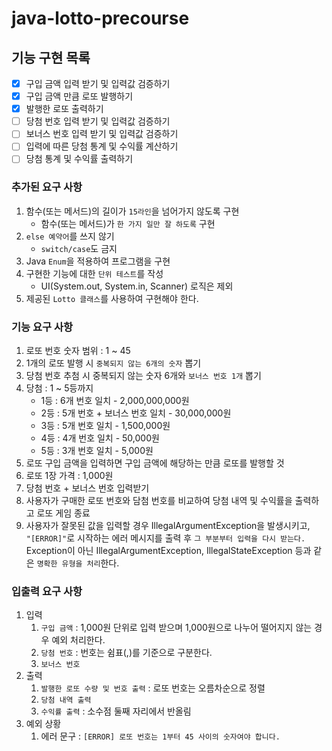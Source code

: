 # java-lotto-precourse

## 기능 구현 목록
- [x] 구입 금액 입력 받기 및 입력값 검증하기
- [x] 구입 금액 만큼 로또 발행하기
- [x] 발행한 로또 출력하기
- [ ] 당첨 번호 입력 받기 및 입력값 검증하기
- [ ] 보너스 번호 입력 받기 및 입력값 검증하기
- [ ] 입력에 따른 당첨 통계 및 수익률 계산하기
- [ ] 당첨 통계 및 수익률 출력하기

### 추가된 요구 사항
1. 함수(또는 메서드)의 길이가 ```15라인```을 넘어가지 않도록 구현
   - 함수(또는 메서드)가 ```한 가지 일만 잘 하도록``` 구현
2. ```else 예약어```를 쓰지 않기
   - ```switch/case```도 금지
3. Java ```Enum```을 적용하여 프로그램을 구현
4. 구현한 기능에 대한 ```단위 테스트```를 작성
   - UI(System.out, System.in, Scanner) 로직은 제외
5. 제공된 ```Lotto 클래스```를 사용하여 구현해야 한다.

### 기능 요구 사항
1. 로또 번호 숫자 범위 : 1 ~ 45
2. 1개의 로또 발행 시 ```중복되지 않는 6개의 숫자``` 뽑기
3. 당첨 번호 추첨 시 중복되지 않는 숫자 6개와 ```보너스 번호 1개``` 뽑기
4. 당첨 : 1 ~ 5등까지
   - 1등 : 6개 번호 일치 - 2,000,000,000원
   - 2등 : 5개 번호 + 보너스 번호 일치 - 30,000,000원
   - 3등 : 5개 번호 일치 - 1,500,000원
   - 4등 : 4개 번호 일치 - 50,000원
   - 5등 : 3개 번호 일치 - 5,000원
5. 로또 구입 금액을 입력하면 구입 금액에 해당하는 만큼 로또를 발행할 것
6. 로또 1장 가격 : 1,000원
7. 당첨 번호 + 보너스 번호 입력받기
8. 사용자가 구매한 로또 번호와 담첨 번호를 비교하여 당첨 내역 및 수익률을 출력하고 로또 게임 종료
9. 사용자가 잘못된 값을 입력할 경우 IllegalArgumentException을 발생시키고, <br> 
   ```"[ERROR]"```로 시작하는 에러 메시지를 출력 후 ```그 부분부터 입력을 다시 받는다.``` <br>
   Exception이 아닌 IllegalArgumentException, IllegalStateException 등과 같은 ```명확한 유형을 처리```한다.

### 입출력 요구 사항

1. 입력
   1. ```구입 금액``` : 1,000원 단위로 입력 받으며 1,000원으로 나누어 떨어지지 않는 경우 예외 처리한다.
   2. ```당첨 번호``` : 번호는 쉼표(,)를 기준으로 구분한다.
   3. ```보너스 번호```
2. 출력
   1. ```발행한 로또 수량 및 번호 출력``` : 로또 번호는 오름차순으로 정렬
   2. ```당첨 내역 출력```
   3. ```수익률 출력``` : 소수점 둘째 자리에서 반올림
3. 예외 상황
   1. 에러 문구 : ```[ERROR] 로또 번호는 1부터 45 사이의 숫자여야 합니다.```
